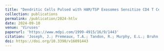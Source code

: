 ```yaml
---
title: "Dendritic Cells Pulsed with HAM/TSP Exosomes Sensitize CD4 T Cells to Enhance HTLV-1 Infection, Induce Helper T-Cell Polarization, and Decrease Cytotoxic T-Cell Response"
collection: publications
permalink: /publication/2024-htlv
date: 2024-09-10
venue: 'Viruses'
paperurl: 'https://www.mdpi.com/1999-4915/16/9/1443'
citation: 'Joseph, J.; Premeaux, T.A.; Tandon, R.; Murphy, E.L.; Bruhn, R.; Nicot, C.; Herrera, B.B.; Lemenze, A.; Alatrash, R.; Baffour Tonto, P.; et al. Dendritic Cells Pulsed with HAM/TSP Exosomes Sensitize CD4 T Cells to Enhance HTLV-1 Infection, Induce Helper T-Cell Polarization, and Decrease Cytotoxic T-Cell Response. Viruses 2024, 16, 1443. https://doi.org/10.3390/v16091443'
doi: https://doi.org/10.3390/v16091443
---
```

